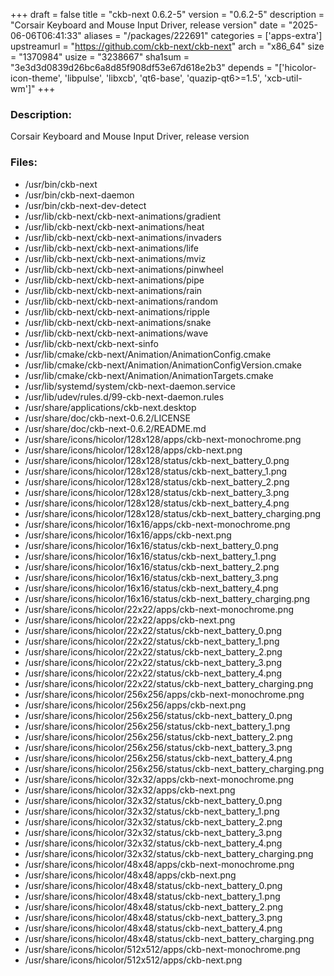 +++
draft = false
title = "ckb-next 0.6.2-5"
version = "0.6.2-5"
description = "Corsair Keyboard and Mouse Input Driver, release version"
date = "2025-06-06T06:41:33"
aliases = "/packages/222691"
categories = ['apps-extra']
upstreamurl = "https://github.com/ckb-next/ckb-next"
arch = "x86_64"
size = "1370984"
usize = "3238667"
sha1sum = "3e3d3d0839d26bc6a8d85f908df53e67d618e2b3"
depends = "['hicolor-icon-theme', 'libpulse', 'libxcb', 'qt6-base', 'quazip-qt6>=1.5', 'xcb-util-wm']"
+++
### Description: 
Corsair Keyboard and Mouse Input Driver, release version

### Files: 
* /usr/bin/ckb-next
* /usr/bin/ckb-next-daemon
* /usr/bin/ckb-next-dev-detect
* /usr/lib/ckb-next/ckb-next-animations/gradient
* /usr/lib/ckb-next/ckb-next-animations/heat
* /usr/lib/ckb-next/ckb-next-animations/invaders
* /usr/lib/ckb-next/ckb-next-animations/life
* /usr/lib/ckb-next/ckb-next-animations/mviz
* /usr/lib/ckb-next/ckb-next-animations/pinwheel
* /usr/lib/ckb-next/ckb-next-animations/pipe
* /usr/lib/ckb-next/ckb-next-animations/rain
* /usr/lib/ckb-next/ckb-next-animations/random
* /usr/lib/ckb-next/ckb-next-animations/ripple
* /usr/lib/ckb-next/ckb-next-animations/snake
* /usr/lib/ckb-next/ckb-next-animations/wave
* /usr/lib/ckb-next/ckb-next-sinfo
* /usr/lib/cmake/ckb-next/Animation/AnimationConfig.cmake
* /usr/lib/cmake/ckb-next/Animation/AnimationConfigVersion.cmake
* /usr/lib/cmake/ckb-next/Animation/AnimationTargets.cmake
* /usr/lib/systemd/system/ckb-next-daemon.service
* /usr/lib/udev/rules.d/99-ckb-next-daemon.rules
* /usr/share/applications/ckb-next.desktop
* /usr/share/doc/ckb-next-0.6.2/LICENSE
* /usr/share/doc/ckb-next-0.6.2/README.md
* /usr/share/icons/hicolor/128x128/apps/ckb-next-monochrome.png
* /usr/share/icons/hicolor/128x128/apps/ckb-next.png
* /usr/share/icons/hicolor/128x128/status/ckb-next_battery_0.png
* /usr/share/icons/hicolor/128x128/status/ckb-next_battery_1.png
* /usr/share/icons/hicolor/128x128/status/ckb-next_battery_2.png
* /usr/share/icons/hicolor/128x128/status/ckb-next_battery_3.png
* /usr/share/icons/hicolor/128x128/status/ckb-next_battery_4.png
* /usr/share/icons/hicolor/128x128/status/ckb-next_battery_charging.png
* /usr/share/icons/hicolor/16x16/apps/ckb-next-monochrome.png
* /usr/share/icons/hicolor/16x16/apps/ckb-next.png
* /usr/share/icons/hicolor/16x16/status/ckb-next_battery_0.png
* /usr/share/icons/hicolor/16x16/status/ckb-next_battery_1.png
* /usr/share/icons/hicolor/16x16/status/ckb-next_battery_2.png
* /usr/share/icons/hicolor/16x16/status/ckb-next_battery_3.png
* /usr/share/icons/hicolor/16x16/status/ckb-next_battery_4.png
* /usr/share/icons/hicolor/16x16/status/ckb-next_battery_charging.png
* /usr/share/icons/hicolor/22x22/apps/ckb-next-monochrome.png
* /usr/share/icons/hicolor/22x22/apps/ckb-next.png
* /usr/share/icons/hicolor/22x22/status/ckb-next_battery_0.png
* /usr/share/icons/hicolor/22x22/status/ckb-next_battery_1.png
* /usr/share/icons/hicolor/22x22/status/ckb-next_battery_2.png
* /usr/share/icons/hicolor/22x22/status/ckb-next_battery_3.png
* /usr/share/icons/hicolor/22x22/status/ckb-next_battery_4.png
* /usr/share/icons/hicolor/22x22/status/ckb-next_battery_charging.png
* /usr/share/icons/hicolor/256x256/apps/ckb-next-monochrome.png
* /usr/share/icons/hicolor/256x256/apps/ckb-next.png
* /usr/share/icons/hicolor/256x256/status/ckb-next_battery_0.png
* /usr/share/icons/hicolor/256x256/status/ckb-next_battery_1.png
* /usr/share/icons/hicolor/256x256/status/ckb-next_battery_2.png
* /usr/share/icons/hicolor/256x256/status/ckb-next_battery_3.png
* /usr/share/icons/hicolor/256x256/status/ckb-next_battery_4.png
* /usr/share/icons/hicolor/256x256/status/ckb-next_battery_charging.png
* /usr/share/icons/hicolor/32x32/apps/ckb-next-monochrome.png
* /usr/share/icons/hicolor/32x32/apps/ckb-next.png
* /usr/share/icons/hicolor/32x32/status/ckb-next_battery_0.png
* /usr/share/icons/hicolor/32x32/status/ckb-next_battery_1.png
* /usr/share/icons/hicolor/32x32/status/ckb-next_battery_2.png
* /usr/share/icons/hicolor/32x32/status/ckb-next_battery_3.png
* /usr/share/icons/hicolor/32x32/status/ckb-next_battery_4.png
* /usr/share/icons/hicolor/32x32/status/ckb-next_battery_charging.png
* /usr/share/icons/hicolor/48x48/apps/ckb-next-monochrome.png
* /usr/share/icons/hicolor/48x48/apps/ckb-next.png
* /usr/share/icons/hicolor/48x48/status/ckb-next_battery_0.png
* /usr/share/icons/hicolor/48x48/status/ckb-next_battery_1.png
* /usr/share/icons/hicolor/48x48/status/ckb-next_battery_2.png
* /usr/share/icons/hicolor/48x48/status/ckb-next_battery_3.png
* /usr/share/icons/hicolor/48x48/status/ckb-next_battery_4.png
* /usr/share/icons/hicolor/48x48/status/ckb-next_battery_charging.png
* /usr/share/icons/hicolor/512x512/apps/ckb-next-monochrome.png
* /usr/share/icons/hicolor/512x512/apps/ckb-next.png
